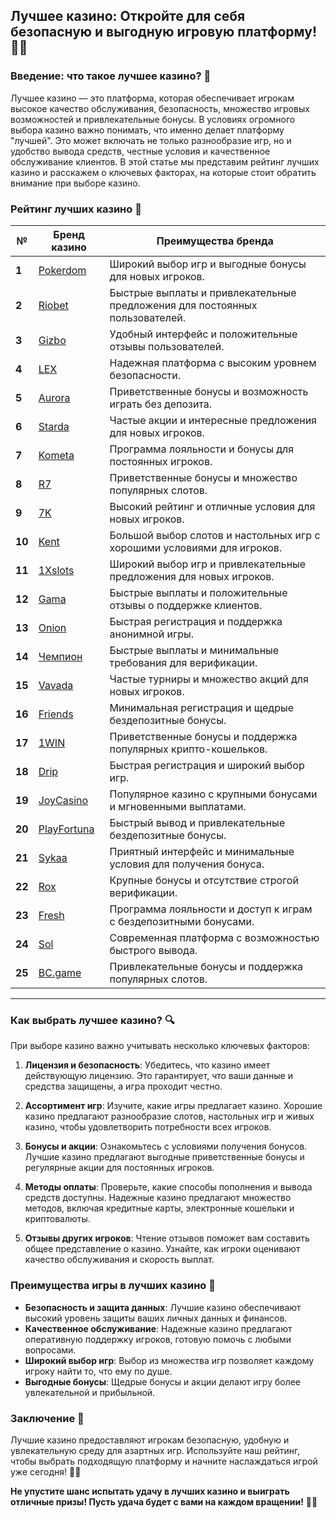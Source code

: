 ## Лучшее казино: Откройте для себя безопасную и выгодную игровую платформу! 🎰🌟

### Введение: что такое лучшее казино? 🎯

Лучшее казино — это платформа, которая обеспечивает игрокам высокое качество обслуживания, безопасность, множество игровых возможностей и привлекательные бонусы. В условиях огромного выбора казино важно понимать, что именно делает платформу "лучшей". Это может включать не только разнообразие игр, но и удобство вывода средств, честные условия и качественное обслуживание клиентов. В этой статье мы представим рейтинг лучших казино и расскажем о ключевых факторах, на которые стоит обратить внимание при выборе казино.

### Рейтинг лучших казино 🏅

| №  | Бренд казино  | Преимущества бренда                                            |
|----|---------------|---------------------------------------------------------------|
| **1**  | [Pokerdom](https://brandplay.link/4k77v2yx) | Широкий выбор игр и выгодные бонусы для новых игроков.       |
| **2**  | [Riobet](https://brandplay.link/7xBLTPyj) | Быстрые выплаты и привлекательные предложения для постоянных пользователей. |
| **3**  | [Gizbo](https://brandplay.link/bprXw4YV) | Удобный интерфейс и положительные отзывы пользователей.      |
| **4**  | [LEX](https://brandplay.link/zW4hdDFV) | Надежная платформа с высоким уровнем безопасности.          |
| **5**  | [Aurora](https://10trafic-stat2.com/click/668546556bcc6313411604bd/6766/13032/subaccount) | Приветственные бонусы и возможность играть без депозита.    |
| **6**  | [Starda](https://brandplay.link/fB7xwRFL) | Частые акции и интересные предложения для новых игроков.    |
| **7**  | [Kometa](https://brandplay.link/8ZymQJV8) | Программа лояльности и бонусы для постоянных игроков.       |
| **8**  | [R7](https://brandplay.link/bMd3Yjsw) | Приветственные бонусы и множество популярных слотов.        |
| **9**  | [7K](https://brandplay.link/BvQyFShp) | Высокий рейтинг и отличные условия для новых игроков.       |
| **10** | [Kent](https://brandplay.link/Fv2WP3js) | Большой выбор слотов и настольных игр с хорошими условиями для игроков. |
| **11** | [1Xslots](https://brandplay.link/hSB1khtr) | Широкий выбор игр и привлекательные предложения для новых игроков. |
| **12** | [Gama](https://brandplay.link/j6NMKsDz) | Быстрые выплаты и положительные отзывы о поддержке клиентов. |
| **13** | [Onion](https://brandplay.link/zBGRVpQ9) | Быстрая регистрация и поддержка анонимной игры.              |
| **14** | [Чемпион](https://temon-gter.cfd/go/lRq?p80412p304504pcc44t17455) | Быстрые выплаты и минимальные требования для верификации.    |
| **15** | [Vavada](https://vavadapartner.pro/?promo=ea5c9275-6854-4505-94fc-95ab18221945-linkb2) | Частые турниры и множество акций для новых игроков.           |
| **16** | [Friends](https://gofriends.vc/linkb2) | Минимальная регистрация и щедрые бездепозитные бонусы.       |
| **17** | [1WIN](https://brandplay.link/smXVpBbG) | Приветственные бонусы и поддержка популярных крипто-кошельков. |
| **18** | [Drip](https://drp-ircp01.com/c07e6a3db) | Быстрая регистрация и широкий выбор игр.                     |
| **19** | [JoyCasino](https://rpc30.call2me.pro/?/ru/registration?apkpop=0&partner=p24970p3291217pc98f) | Популярное казино с крупными бонусами и мгновенными выплатами. |
| **20** | [PlayFortuna](https://fortunapromo.net/alt/playfortuna/registration?0dc4a9362a71feb7e3f165fb8e766f70) | Быстрый вывод и привлекательные бездепозитные бонусы.         |
| **21** | [Sykaa](https://s-two-way.com/?source=linkb2&pid=30697) | Приятный интерфейс и минимальные условия для получения бонуса. |
| **22** | [Rox](https://rox-pvwfpjgcxe.com/cb1ee18a5) | Крупные бонусы и отсутствие строгой верификации.              |
| **23** | [Fresh](https://fresh-eumwkxwao.com/c3f7b485d) | Программа лояльности и доступ к играм с бездепозитными бонусами. |
| **24** | [Sol](https://sol-mmtdzfbaco.com/cb2415bca) | Современная платформа с возможностью быстрого вывода.         |
| **25** | [BC.game](https://partnerbcgame.com/dcc53d441) | Привлекательные бонусы и поддержка популярных слотов.         |

---

### Как выбрать лучшее казино? 🔍

При выборе казино важно учитывать несколько ключевых факторов:

1. **Лицензия и безопасность**: Убедитесь, что казино имеет действующую лицензию. Это гарантирует, что ваши данные и средства защищены, а игра проходит честно.

2. **Ассортимент игр**: Изучите, какие игры предлагает казино. Хорошие казино предлагают разнообразие слотов, настольных игр и живых казино, чтобы удовлетворить потребности всех игроков.

3. **Бонусы и акции**: Ознакомьтесь с условиями получения бонусов. Лучшие казино предлагают выгодные приветственные бонусы и регулярные акции для постоянных игроков.

4. **Методы оплаты**: Проверьте, какие способы пополнения и вывода средств доступны. Надежные казино предлагают множество методов, включая кредитные карты, электронные кошельки и криптовалюты.

5. **Отзывы других игроков**: Чтение отзывов поможет вам составить общее представление о казино. Узнайте, как игроки оценивают качество обслуживания и скорость выплат.

### Преимущества игры в лучших казино 🎉

- **Безопасность и защита данных**: Лучшие казино обеспечивают высокий уровень защиты ваших личных данных и финансов.
- **Качественное обслуживание**: Надежные казино предлагают оперативную поддержку игроков, готовую помочь с любыми вопросами.
- **Широкий выбор игр**: Выбор из множества игр позволяет каждому игроку найти то, что ему по душе.
- **Выгодные бонусы**: Щедрые бонусы и акции делают игру более увлекательной и прибыльной.

### Заключение 📝

Лучшие казино предоставляют игрокам безопасную, удобную и увлекательную среду для азартных игр. Используйте наш рейтинг, чтобы выбрать подходящую платформу и начните наслаждаться игрой уже сегодня! 🎰💵

**Не упустите шанс испытать удачу в лучших казино и выиграть отличные призы! Пусть удача будет с вами на каждом вращении!** 🌟✨
